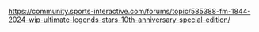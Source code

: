 https://community.sports-interactive.com/forums/topic/585388-fm-1844-2024-wip-ultimate-legends-stars-10th-anniversary-special-edition/